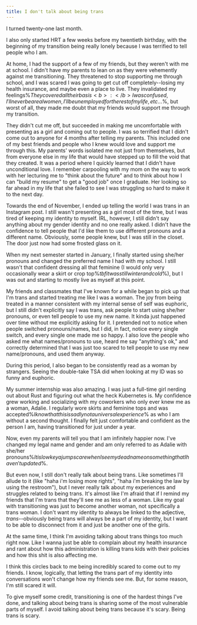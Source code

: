 ```yaml
---
title: I don't talk about being trans
---
```


I turned twenty-one last month.

I also only started HRT a few weeks before my twentieth birthday, with
the beginning of my transition being really lonely because I was terrified to tell people who I am.

At home, I had the support of a few of my friends, but they weren't with me at school.
I didn't have my parents to lean on as they were vehemently against me transitioning.
They threatened to stop supporting me through school, and I was scared I was going to get cut off completely--losing my
health insurance, and maybe even a place to live.
They invalidated my
feelings%$They covered all their basis<b>:</b> I was confused, I'll never be a real women, I'll be unemployed for the rest of my life, etc...$%,
but worst of all, they made me doubt that my friends would support me through my transition.

They didn't cut me off, but succeeded in making me uncomfortable with presenting as a girl and coming out to people.
I was so terrified that I didn't come out to anyone for 4 months after telling my parents.
This included one of my best friends and people who I knew would love and support me through this.
My parents' words isolated me not just from themselves, but from everyone else in my life that would have stepped up
to fill the void that they created.
It was a period where I quickly learned that I didn't have unconditional love.
I remember carpooling with my mom on the way to work with her lecturing me to "think about the future"
and to think about how I can "build my resume" to get a "good job" once I graduate.
Her looking so far ahead in my life that she failed to see I was struggling so hard to make it to the next day.

Towards the end of November, I ended up telling the world I was trans in an Instagram post.
I still wasn't presenting as a girl most of the time, but I was tired of keeping my identity to myself.
IRL, however, I still didn't say anything about my gender identity and no one really asked.
I didn't have the confidence to tell people that I'd like them to use different pronouns and a different name.
Obviously, some people knew, but I was still in the closet. The door just now had some frosted glass on it.

When my next semester started in January, I finally started using she/her pronouns and changed the preferred name I had
with my school.
I still wasn't that confident dressing all that feminine (I would only very occasionally wear a skirt or crop
top%$tbf it was still winter and cold$%),
but I was out and starting to mostly live as myself at this point.

My friends and classmates that I've known for a while began to pick up that I'm trans and started treating me like I was
a woman.
The joy from being treated in a manner consistent with my internal sense of self was euphoric,
but I still didn't explicitly say I was trans, ask people to start using she/her pronouns, or even tell people to use my
new name.
It kinda just happened over time without me explicitly asking for it.
I pretended not to notice when people switched pronouns/names,
but I did, in fact, notice every single switch, and every single one made me so happy.
I also love the people who asked me what names/pronouns to use, heard me say "anything's ok," and correctly determined
that
I was just too scared to tell people to use my new name/pronouns, and used them anyway.

During this period, I also began to be consistently read as a woman by strangers.
Seeing the double-take TSA did when looking at my ID was so funny and euphoric.

My summer internship was also amazing.
I was just a full-time girl nerding out about Rust and figuring out what the heck Kubernetes is.
My confidence grew working and socializing with my coworkers who only ever knew me as a woman, Adalie.
I regularly wore skirts and feminine tops and was accepted%$I know that this is sadly not a universal experience$% as
who I am without a second thought.
I finally felt just comfortable and confident as the person I am, having transitioned for just under a year.

Now, even my parents will tell you that I am infinitely happier now.
I've changed my legal name and gender and am only referred to as Adalie with she/her
pronouns%$It is lowkey a jumpscare when I see my deadname on something that I haven't updated$%.

But even now, I still don't really talk about being trans.
Like sometimes I'll allude to it (like "haha i'm losing more rights", "haha i'm breaking the law by using the
restroom"),
but I never really talk about my experiences and struggles related to being trans.
It's almost like I'm afraid that if I remind my friends that I'm trans that they'll see me as less of a woman.
Like my goal with transitioning was just to become another woman, not specifically a trans woman.
I don't want my identity to always be linked to the adjective, _trans_--obviously being trans will always be a part of
my identity,
but I want to be able to disconnect from it and just be another one of the girls.

At the same time, I think I'm avoiding talking about trans things too much right now.
Like I wanna just be able to complain about my health insurance and rant about how this administration is killing trans
kids
with their policies and how this shit is also affecting me.

I think this circles back to me being incredibly scared to come out to my friends.
I know, logically, that letting the trans part of my identity into conversations won't change how my friends see me.
But, for some reason, I'm still scared it will.

To give myself some credit, transitioning is one of the hardest things I've done,
and talking about being trans is sharing some of the most vulnerable parts of myself.
I avoid talking about being trans because it's scary. Being trans is scary.